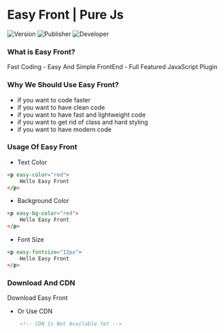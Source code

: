 # Easy Front | Pure Js
![Version](https://img.shields.io/badge/version-v1.0.0-red)
![Publisher](https://img.shields.io/badge/publisher-YasTech-blue)
![Developer](https://img.shields.io/badge/developer-Hossein%20Araghi-white)
### What is Easy Front?
Fast Coding - Easy And Simple FrontEnd - Full Featured JavaScript Plugin
### Why We Should Use Easy Front?
- if you want to code faster
- if you want to have clean code
- if you want to have fast and lightweight code
- if you want to get rid of class and hard styling
- if you want to have modern code
### Usage Of Easy Front
- Text Color
```html
<p easy-color="red">
    Hello Easy Front
</p>
```
- Background Color
```html
<p easy-bg-color="red">
    Hello Easy Front
</p>
```
- Font Size
```html
<p easy-fontsize="12px">
    Hello Easy Front
</p>
```
### Download And CDN
<a>Download Easy Front</a>
- Or Use CDN
```html
    <!-- CDN Is Not Available Yet -->
```
